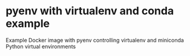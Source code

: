 # pyenv with virtualenv and conda example

Example Docker image with pyenv controlling virtualenv and miniconda Python virtual environments
